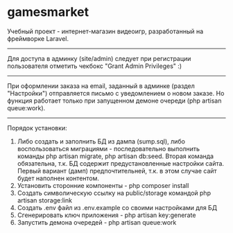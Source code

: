 # gamesmarket

Учебный проект - интернет-магазин видеоигр, разработанный на фреймворке Laravel.
***
Для доступа в админку (site/admin) следует при регистрации пользователя отметить чекбокс "Grant Admin Privileges" :)
***
При оформлении заказа на email, заданный в админке (раздел "Настройки") отправляется письмо с уведомлением о новом заказе. Но функция работает только при запущенном демоне очереди (php artisan queue:work).
***
Порядок установки:
1. Либо создать и заполнить БД из дампа (sump.sql), либо воспользоваться миграциями - последовательно выполнить команды php artisan migrate, php artisan db:seed. Вторая команда обязательна, т.к. БД содержит предустановленные настройки сайта. Первый вариант (дамп) предпочтительней, т.к. в этом случае сайт будет наполнен контентом.
2. Установить сторонние компоненты - php composer install
3. Создать символическую ссылку на public/storage командой php artisan storage:link
4. Создать .env файл из .env.example со своими настройками для БД
5. Сгенерировать ключ приложения - php artisan key:generate
6. Запустить демона очередей - php artisan queue:work